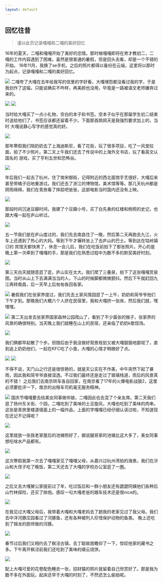```yaml
---
layout: default
---
```

## 回忆往昔

>谨以此页记录嘎嘎和二嘎的美好回忆

16年的夏天，二嘎和嘎嘎开始了美好的恋情。那时候嘎嘎即将在育才教初二，二嘎的工作内容遇到了困难。虽然是很普通的暑假，但是回头去看，却是一个不错的开始。
16年11月，我换了se手机，之后的照片都得以备份在云端，这里将以那时为起点，记录嘎嘎和二嘎的美好回忆。

 ![][image-1]
 二嘎夸了大嘎在去年给我写的信里的字好看，大嘎埋怨都没看过我的字，于是我创作了这幅，只能说确实不咋样，再美颜也没用，毕竟是一路被语文老师嫌弃过来的。
 
 ![][image-2]
 ![][image-3]
 
 当时给大嘎买了一点小礼物，空白的本子和书签。空本子似乎在那届学生初二结束时送给他们了，书签应该都还留着不少。下面那首鹧鸪天是我强烈要求加上的，当时
 大嘎说静心写字的感觉真的好。
 
 ![][image-4]
 
 那年寒假我们陪奶奶去了上海迪斯尼，看了花街，玩了很多项目，吃了一风堂拉面，拍了不少照片。第二天上午我们还去了传说中的上海外文书店，玩了看英文认国名的
 游戏，买了亨利五世和恐怖谷。
 
 ![][image-5]
 
 年后我们一起去了杭州，住了南宋御街，记得附近的西北面馆手艺很好，大嘎后来甚至带橘子旧地重游过。我们还去了浙江的博物馆，美术馆等等。那几天杭州都是阴雨绵绵，我们在青旅看了摔跤吧爸爸，这部电影当时国内还没有上映。
 
 ![][image-6]
 
 那段时间沉迷豆瓣时间，我建了个豆瓣小号，买了白先勇的红楼和杨照的史记，也跟大嘎一起在庐山听过。
 
 ![][image-7]
 
 五一节我们是在庐山度过的，我们先去南昌住了一晚，然后第二天再跑去九江，火车上还遇到了热心的大妈。等到下午才辗转坐上了去庐山的巴士。等到达在牯岭镇订的
 宾馆天都快黑了，休息一会儿后，我们在吃饭前拍下了那张照片。开心的是晚上第一次牵到了嘎嘎的手，那是我们在熟悉过程中为数不多的默契美好时刻。
 
 ![][image-8]
 
 第三天白天就随意逛了逛，庐山实在太大。我们爬了三叠泉，拍下了这张嘎嘎赏泉图。当时从山上下去满满当当的人，下山的时候脚都微微颤抖。然后下午就赶回九江再转南昌，后一天早上后匆匆各回各家。
 
 ![][image-9]
 暑假我们在张家界度过，我们先去土家风情园逛了一上午，奶奶和简爷爷他们下午才到。那晚我们大概六个人挤在民宿里，我和大嘎挤一张床，然后我们就，嘿嘿嘿。
 
 ![][image-10]
 第二天出发去张家界国家森林公园爬山了，看到了不少嚣张的猴子，张家界的风景的确很特别。当天晚上我们就睡在山上的民宿，还亲临了奶奶k歌现场。
 
 ![][image-11]
 
 我们俩都早起散了个步。但随后由于我没做好观景规划又被大嘎狠狠地鄙视了，直到追上奶奶他们，一起在KFC吃了小食，大嘎的心情才稍微好了点。
 
 ![][image-12]
 ![][image-13]
 
 不得不说，天门山之行还是很惊艳的，就是天公实在不作美，中午突然下起了暴雨，因此我和简爷爷直接湿透。不过我们最终还是走过了玻璃栈道，雨后的风景真的不错！
 之后我们去南京转车各自回家，在南京看了17年的火爆电影战狼2，这里必须要批评一下，南京的出租车司机毫无服务精神。
 
 ![][image-14]
 国庆节嘎嘎要去给美女同事做伴娘，二嘎因此也去混了个亲友席。第二天我们逛了扬州东关街、个园，二嘎吃到了美味的土豆旋风，大嘎也吃到了美味的肉串。
 这张是青旅里楼道墙面上的一幅作品，上面的字嘎嘎已经仔细认读过啦，不知道现在还记不记得呢？
 
 ![][image-15]
 
 这里就放一张我老家屋后的池塘照好了，据说腿哥家的池塘比这大多了，美女同事想吃啥水产品都有。
 
 ![][image-16]
 
 这次寒假我第一次去了嘎嘎家见了嘎嘎父母，从嘉兴过杭州湾拍的海景。我们在浒山和大侄子吃了晚饭，第二天还去了大嘎的学校办公室逛了一圈。
 
 ![][image-17]
 
 之后又去大嘎舅公家提前过了年，吃过饭后和一群小朋友还有勰勰阿姨他们各种后山竹林探险，还买了摔炮。感叹一句大嘎老爸的跟车技术还是很nice的。
 
 ![][image-18]
 
 在我见过大嘎父母后，我带着大嘎和大嘎老妈去了趟我的老家见过了我父母。我们去中洋河豚庄园看过了河豚鱼，还有各种被列入珍惜保护动物的鱼类。
 晚上还吃到了锦龙的厨师做的河豚。
 
 ![][image-19]
 
 春节过后我们又相约去了枫泾古镇，去丁聪故居瞻仰了一下，惊叹他家的藏书之多。下午离开枫泾前我们还吃到了美味的缙云烧饼。
 
 ![][image-20]
 
 配上大嘎可爱的花卷配色睡衣一张，招财猫的照片就留着自己欣赏好了。那是我为数不多在外面玩，起床还早于大嘎的时刻了，不然还怎么偷拍呢。
 
 [image-1]:https://aladden.github.io/pics/IMG_0037.JPG
 [image-2]:https://aladden.github.io/pics/IMG_0098.JPG
 [image-3]:https://aladden.github.io/pics/IMG_0114.JPG
 [image-4]:https://aladden.github.io/pics/IMG_0359.JPG
 [image-5]:https://aladden.github.io/pics/IMG_0480.JPG
 [image-6]:https://aladden.github.io/pics/IMG_0194.JPG
 [image-7]:https://aladden.github.io/pics/IMG_0666.JPG
 [image-8]:https://aladden.github.io/pics/IMG_0689.JPG
 [image-9]:https://aladden.github.io/pics/IMG_0329.JPG
 [image-10]:https://aladden.github.io/pics/IMG_0759.JPG
 [image-11]:https://aladden.github.io/pics/IMG_0361.JPG
 [image-12]:https://aladden.github.io/pics/IMG_0398.JPG
 [image-13]:https://aladden.github.io/pics/IMG_0619.JPG
 [image-14]:https://aladden.github.io/pics/IMG_0652.JPG
 [image-15]:https://aladden.github.io/pics/IMG_0938.JPG
 [image-16]:https://aladden.github.io/pics/IMG_1553.JPG
 [image-17]:https://aladden.github.io/pics/IMG_1555.JPG
 [image-18]:https://aladden.github.io/pics/IMG_1562.JPG
 [image-19]:https://aladden.github.io/pics/IMG_1639.JPG
 [image-20]:https://aladden.github.io/pics/IMG_1682.JPG
